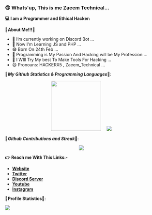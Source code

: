 ### 😎 Whats'up, This is me Zaeem Technical...

**💻 I am a Programmer and Ethical Hacker:**


**🌟About Me!!!🌟**

- 🔭 I’m currently working on Discord Bot ...
- 🌱 Now I'm Learning JS and PHP ...
- 😁 Born On 24th Feb ...
- 🤔 Programming is My Passion And Hacking will be My Profession ...
- 💬 I WIll Try My best To Make Tools For Hacking  ...
- 😄 Pronouns: HACKERX5 , Zaeem_Technical ...


🌟***My Github Statistics & Programming Languages***🌟: 

<p align="center"><a href="https://github.com/Zaeem20">
<img height="165" src="https://github-readme-stats.vercel.app/api?username=Zaeem20&&show_icons=true&title_color=7bff00&icon_color=bb2acf&text_color=daf7dc&bg_color=151515"/></a>
&nbsp;&nbsp;&nbsp;
<a href="https://github.com/Zaeem20"><img src="https://github-readme-stats.vercel.app/api/top-langs/?username=Zaeem20&amp;layout=compact&amp;theme=react&amp;hide_border=true" />
</a></p>

🌟***Github Contributions and Streak***🌟:
<p align="center">
<img src="https://github-readme-streak-stats.herokuapp.com/?user=Zaeem20&theme=chartreuse-dark"/>
</p>

**👉 Reach me With This Links:-**

- [**Website**](https://www.zaeemtechnical.ml)
- [**Twitter**](https://twitter.com/TechnicalZaeem)
- [**Discord Server**](https://discord.gg/RckwnfQfTT)
- [**Youtube**](https://www.youtube.com/c/ZaeemTechnical)
- [**Instagram**](https://www.instagram.com/zaeem_technical19)

**🌟Profile Statistics🌟**:

<img src="https://komarev.com/ghpvc/?username=Zaeem20&amp;color=blueviolet&amp;style=flat-square">


